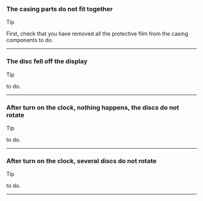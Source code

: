 ### The casing parts do not fit together
> [!TIP]
> First, check that you have removed all the protective film from the casing components
> to do.
---
### The disc fell off the display    
> [!TIP]
> to do.
---
### After turn on the clock, nothing happens, the discs do not rotate 
> [!TIP]
> to do.
---
### After turn on the clock, several discs do not rotate 
> [!TIP]   
> to do.
---
